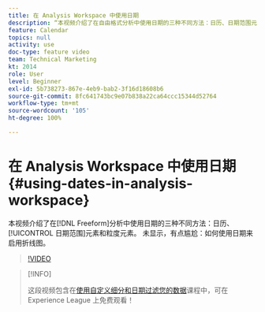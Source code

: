 ```yaml
---
title: 在 Analysis Workspace 中使用日期
description: “本视频介绍了在自由格式分析中使用日期的三种不同方法：日历、日期范围元素和粒度元素。 未显示，有点尴尬：如何使用日期来启用折线图。 “
feature: Calendar
topics: null
activity: use
doc-type: feature video
team: Technical Marketing
kt: 2014
role: User
level: Beginner
exl-id: 5b738273-867e-4eb9-bab2-3f16d18608b6
source-git-commit: 8fc641743bc9e07b838a22ca64ccc15344d52764
workflow-type: tm+mt
source-wordcount: '105'
ht-degree: 100%

---
```


# 在 Analysis Workspace 中使用日期 {#using-dates-in-analysis-workspace}

本视频介绍了在[!DNL Freeform]分析中使用日期的三种不同方法：日历、[!UICONTROL 日期范围]元素和粒度元素。 未显示，有点尴尬：如何使用日期来启用折线图。

>[!VIDEO](https://video.tv.adobe.com/v/24136/?quality=12&learn=on)

>[!INFO]
>
> 这段视频包含在[使用自定义细分和日期过滤您的数据](https://experienceleague.adobe.com/?recommended=Analytics-U-1-2021.1.filterdata)课程中，可在 Experience League 上免费观看！